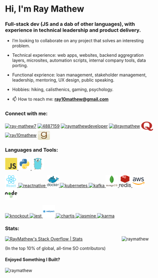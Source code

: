<h1 align="left">Hi, I'm Ray Mathew</h1>
<h3 align="left">Full-stack dev (JS and a dab of other languages), with experience in technical leadership and product delivery.</h3>

- I’m looking to collaborate on any project that solves an interesting problem.

- Technical experience: web apps, websites, backend aggregration layers, microsites, automation scripts, internal company tools, data porting.

- Functional exprience: loan management, stakeholder management, leadership, mentoring, UX design, public speaking.

- Hobbies: hiking, calisthenics, gaming, psychology.

- 📫 How to reach me: **ray10mathew@gmail.com**


<h3 align="left">Connect with me:</h3>
<p align="left">
<a href="https://linkedin.com/in/ray-mathew7" target="blank"><img align="center" src="https://raw.githubusercontent.com/rahuldkjain/github-profile-readme-generator/master/src/images/icons/Social/linked-in-alt.svg" alt="ray-mathew7" height="30" width="40" /></a>
<a href="https://stackoverflow.com/users/4887159" target="blank"><img align="center" src="https://raw.githubusercontent.com/rahuldkjain/github-profile-readme-generator/master/src/images/icons/Social/stack-overflow.svg" alt="4887159" height="30" width="40" /></a>
<a href="https://dev.to/raymathewdeveloper" target="blank"><img align="center" src="https://raw.githubusercontent.com/rahuldkjain/github-profile-readme-generator/master/src/images/icons/Social/devto.svg" alt="raymathewdeveloper" height="30" width="40" /></a>
<a href="https://medium.com/@raymathew" target="blank"><img align="center" src="https://raw.githubusercontent.com/rahuldkjain/github-profile-readme-generator/master/src/images/icons/Social/medium.svg" alt="@raymathew" height="30" width="40" /></a>
<a href="https://www.quora.com/profile/Ray-Mathew" target="blank"><img align="center" src="https://raw.githubusercontent.com/RayMathew/RayMathew/main/quora-icon.svg" alt="@raymathew" height="30" width="40" /></a>
<a href="https://instagram.com/ray10mathew" target="blank"><img align="center" src="https://raw.githubusercontent.com/rahuldkjain/github-profile-readme-generator/master/src/images/icons/Social/instagram.svg" alt="ray10mathew" height="30" width="40" /></a>
<a href="https://www.goodreads.com/user/show/60271412-ray-mathew" target="blank"><img align="center" src="https://raw.githubusercontent.com/RayMathew/RayMathew/main/Goodreads_logo.svg" alt="@raymathew" height="30" width="40" /></a>
</p>

<h3 align="left">Languages and Tools:</h3>
<p align="left"> 
<a href="https://developer.mozilla.org/en-US/docs/Web/JavaScript" target="_blank" rel="noreferrer"> <img src="https://raw.githubusercontent.com/devicons/devicon/master/icons/javascript/javascript-original.svg" alt="javascript" width="40" height="40"/> </a> <a href="https://www.python.org" target="_blank" rel="noreferrer"> <img src="https://raw.githubusercontent.com/devicons/devicon/master/icons/python/python-original.svg" alt="python" width="40" height="40"/> </a> <a href="https://golang.org" target="_blank" rel="noreferrer"> <img src="https://raw.githubusercontent.com/devicons/devicon/master/icons/go/go-original.svg" alt="go" width="40" height="40"/> </a>
  
<a href="https://reactjs.org/" target="_blank" rel="noreferrer"> <img src="https://raw.githubusercontent.com/devicons/devicon/master/icons/react/react-original-wordmark.svg" alt="react" width="40" height="40"/> </a> <a href="https://reactnative.dev/" target="_blank" rel="noreferrer"> <img src="https://reactnative.dev/img/header_logo.svg" alt="reactnative" width="40" height="40"/> </a> <a href="https://www.docker.com/" target="_blank" rel="noreferrer"> <img src="https://raw.githubusercontent.com/devicons/devicon/master/icons/docker/docker-original-wordmark.svg" alt="docker" width="40" height="40"/> </a> <a href="https://kubernetes.io" target="_blank" rel="noreferrer"> <img src="https://www.vectorlogo.zone/logos/kubernetes/kubernetes-icon.svg" alt="kubernetes" width="40" height="40"/> </a> <a href="https://kafka.apache.org/" target="_blank" rel="noreferrer"> <img src="https://www.vectorlogo.zone/logos/apache_kafka/apache_kafka-icon.svg" alt="kafka" width="40" height="40"/> </a> <a href="https://www.mongodb.com/" target="_blank" rel="noreferrer"> <img src="https://raw.githubusercontent.com/devicons/devicon/master/icons/mongodb/mongodb-original-wordmark.svg" alt="mongodb" width="40" height="40"/> </a> <a href="https://redis.io" target="_blank" rel="noreferrer"> <img src="https://raw.githubusercontent.com/devicons/devicon/master/icons/redis/redis-original-wordmark.svg" alt="redis" width="40" height="40"/> </a> <a href="https://aws.amazon.com" target="_blank" rel="noreferrer"> <img src="https://raw.githubusercontent.com/devicons/devicon/master/icons/amazonwebservices/amazonwebservices-original-wordmark.svg" alt="aws" width="40" height="40"/> </a> <a href="https://nodejs.org" target="_blank" rel="noreferrer"> <img src="https://raw.githubusercontent.com/devicons/devicon/master/icons/nodejs/nodejs-original-wordmark.svg" alt="nodejs" width="40" height="40"/> </a> 

<a href="https://knockoutjs.com/" target="_blank" rel="noreferrer"> <img src="https://icon.icepanel.io/Technology/svg/Knockout.svg" alt="knockout" width="40" height="40"/> </a> <a href="https://jestjs.io" target="_blank" rel="noreferrer"> <img src="https://www.vectorlogo.zone/logos/jestjsio/jestjsio-icon.svg" alt="jest" width="40" height="40"/> </a> <a href="https://webpack.js.org" target="_blank" rel="noreferrer"> <img src="https://raw.githubusercontent.com/devicons/devicon/d00d0969292a6569d45b06d3f350f463a0107b0d/icons/webpack/webpack-original-wordmark.svg" alt="webpack" width="40" height="40"/> </a> <a href="https://www.chartjs.org" target="_blank" rel="noreferrer"> <img src="https://www.chartjs.org/media/logo-title.svg" alt="chartjs" width="40" height="40"/> </a> <a href="https://jasmine.github.io/" target="_blank" rel="noreferrer"> <img src="https://www.vectorlogo.zone/logos/jasmine/jasmine-icon.svg" alt="jasmine" width="40" height="40"/> </a> <a href="https://karma-runner.github.io/latest/index.html" target="_blank" rel="noreferrer"> <img src="https://raw.githubusercontent.com/detain/svg-logos/780f25886640cef088af994181646db2f6b1a3f8/svg/karma.svg" alt="karma" width="40" height="40"/> </a>
</p>

<h3 align="left">Stats:</h3>
    <img align="right" src="https://github-readme-stats.vercel.app/api/top-langs?username=raymathew&show_icons=true&locale=en&layout=compact" alt="raymathew" style="margin-right: 30px"/>


<a align="left" href="[http://example.com/](https://stackoverflow.com/users/4887159/ray)" target="_blank">[![RayMathew's Stack Overflow | Stats](https://stats.quira.sh/RayMathew/stack-overflow?theme=dark)](https://stackoverflow.com/users/4887159/ray)</a>

(In the top 10% of global, all-time SO contributors)
</p>

<h4 align="left">Enjoyed Something I Built?</h4>
<p><a href="https://www.buymeacoffee.com/raymathew" target="_blank"> <img align="left" src="https://cdn.buymeacoffee.com/buttons/v2/default-yellow.png" height="50" width="210" alt="raymathew" /></a></p><br><br>
